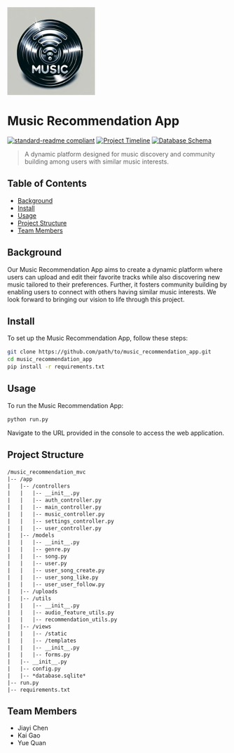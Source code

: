 <img src="app/views/static/img/logo.png" alt="Music Recommendation App Logo" width="200" height="200"/>

# Music Recommendation App

[![standard-readme compliant](https://img.shields.io/badge/readme%20style-standard-brightgreen.svg?style=flat-square)](https://github.com/RichardLitt/standard-readme)
[![Project Timeline](https://img.shields.io/badge/project_timeline-latest-green)](https://github.com/yale-cpsc-419-fa23/project-group-6/blob/main/RROJECT_TIMELINE.md)
[![Database Schema](https://img.shields.io/badge/database_schema-latest-green)](https://github.com/yale-cpsc-419-fa23/project-group-6/blob/main/DATABASE_SCHEMA.md)

> A dynamic platform designed for music discovery and community building among users with similar music interests.

## Table of Contents

- [Background](#background)
- [Install](#install)
- [Usage](#usage)
- [Project Structure](#project-structure)
- [Team Members](#team-members)
  
## Background

Our Music Recommendation App aims to create a dynamic platform where users can upload and edit their favorite tracks
while also discovering new music tailored to their preferences. Further, it fosters community building by enabling users
to connect with others having similar music interests. We look forward to bringing our vision to life through this
project.

## Install

To set up the Music Recommendation App, follow these steps:

```bash
git clone https://github.com/path/to/music_recommendation_app.git
cd music_recommendation_app
pip install -r requirements.txt
```

## Usage

To run the Music Recommendation App:

```bash
python run.py
```

Navigate to the URL provided in the console to access the web application.

## Project Structure

```
/music_recommendation_mvc
|-- /app
|   |-- /controllers
|   |   |-- __init__.py
|   |   |-- auth_controller.py
|   |   |-- main_controller.py
|   |   |-- music_controller.py
|   |   |-- settings_controller.py
|   |   |-- user_controller.py
|   |-- /models
|   |   |-- __init__.py
|   |   |-- genre.py
|   |   |-- song.py
|   |   |-- user.py
|   |   |-- user_song_create.py
|   |   |-- user_song_like.py
|   |   |-- user_user_follow.py
|   |-- /uploads
|   |-- /utils
|   |   |-- __init__.py
|   |   |-- audio_feature_utils.py
|   |   |-- recommendation_utils.py
|   |-- /views
|   |   |-- /static
|   |   |-- /templates
|   |   |-- __init__.py
|   |   |-- forms.py
|   |-- __init__.py
|   |-- config.py
|   |-- *database.sqlite*
|-- run.py
|-- requirements.txt
```

## Team Members

- Jiayi Chen
- Kai Gao
- Yue Quan